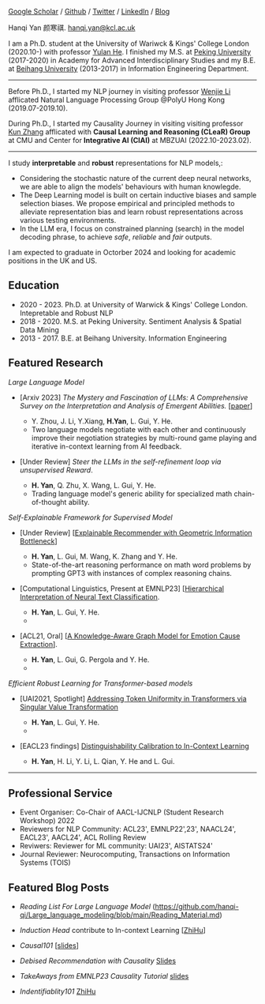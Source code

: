
[Google Scholar](https://scholar.google.com/citations?user=YmWi1lgAAAAJ&hl=en) / [Github](https://github.com/hanqi-qi) / [Twitter](https://twitter.com/yan_hanqi) / [LinkedIn](https://www.linkedin.com/in/hanqi-yan-9211a91b1/?originalSubdomain=uk) / [Blog]()

Hanqi Yan 颜寒祺. hanqi.yan@kcl.ac.uk

I am a Ph.D. student at the University of Wariwck & Kings' College London (2020.10-) with professor [Yulan He](https://sites.google.com/view/yulanhe/home).
I finished my M.S. at [Peking University](https://english.pku.edu.cn/) (2017-2020) in Academy for Advanced Interdisciplinary Studies and my B.E. at [Beihang University](https://ev.buaa.edu.cn/) (2013-2017) in Information Engineering Department. 

-----
Before Ph.D., I started my NLP journey in visiting professor [Wenjie Li](https://www4.comp.polyu.edu.hk/~cswjli/) afflicated Natural Language Processing Group @PolyU Hong Kong (2019.07-2019.10).

During Ph.D., I started my Causality Journey in visiting visiting professor [Kun Zhang](https://www.andrew.cmu.edu/user/kunz1/) afflicated with **Causal Learning and Reasoning (CLeaR) Group** at CMU and Center for **Integrative AI (CIAI)** at MBZUAI (2022.10-2023.02).
_____

I study **interpretable** and **robust** representations for NLP models,:
* Considering the stochastic nature of the current deep neural networks, we are able to align the models' behaviours with human knowlegde.
* The Deep Learning model is built on certain inductive biases and sample selection biases. We propose empirical and principled methods to alleviate representation bias and learn robust representations across various testing environments.
* In the LLM era, I focus on constrained planning (search) in the model decoding phrase, to achieve _safe_, _reliable_ and _fair_ outputs.

I am expected to graduate in Octorber 2024 and looking for academic positions in the UK and US. 


## Education
* 2020 - 2023. Ph.D. at University of Warwick & Kings' College London. Intepretable and Robust NLP
* 2018 - 2020. M.S. at Peking University. Sentiment Analysis & Spatial Data Mining
* 2013 - 2017. B.E. at Beihang University. Information Engineering

## Featured Research
 
 _Large Language Model_
* [Arxiv 2023] _The Mystery and Fascination of LLMs: A Comprehensive Survey on the Interpretation and Analysis of Emergent Abilities._ [[paper](https://arxiv.org/abs/2311.00237)]
  * Y. Zhou, J. Li, Y.Xiang, **H.Yan**, L. Gui, Y. He.
  * Two language models negotiate with each other and continuously improve their negotiation strategies by multi-round game playing and iterative in-context learning from AI feedback. 

* [Under Review] _Steer the LLMs in the self-refinement loop via unsupervised Reward_.
  * **H. Yan**, Q. Zhu, X. Wang, L. Gui, Y. He. 
  * Trading language model's generic ability for specialized math chain-of-thought ability. 

_Self-Explainable Framework for Supervised Model_
* [Under Review] [[Explainable Recommender with Geometric Information Bottleneck](https://arxiv.org/abs/2305.05331)]
  * **H. Yan**, L. Gui, M. Wang, K. Zhang and Y. He. 
  * State-of-the-art reasoning performance on math word problems by prompting GPT3 with instances of complex reasoning chains.

* [Computational Linguistics, Present at EMNLP23] [[Hierarchical Interpretation of Neural Text Classification](https://direct.mit.edu/coli/article/doi/10.1162/coli_a_00459/112768/Hierarchical-Interpretation-of-Neural-Text).
  * **H. Yan**, L. Gui, Y. He.
  * 
* [ACL21, Oral] [[A Knowledge-Aware Graph Model for Emotion Cause Extraction](https://aclanthology.org/2021.acl-long.261.pdf)].
  * **H. Yan**, L. Gui, G. Pergola and Y. He.
  * 

_Efficient Robust Learning for Transformer-based models_
* [UAI2021, Spotlight] [Addressing Token Uniformity in Transformers via Singular Value Transformation](https://proceedings.mlr.press/v180/yan22b.html)
  * **H. Yan**, L. Gui, Y. He.
  * 

* [EACL23 findings] [Distinguishability Calibration to In-Context Learning](https://arxiv.org/abs/2302.06198)
  * **H. Yan**, H. Li, Y. Li, L. Qian, Y. He and L. Gui. 

-----

## Professional Service

* Event Organiser:  Co-Chair of AACL-IJCNLP (Student Research Workshop) 2022 
* Reviewers for NLP Community: ACL23', EMNLP22',23', NAACL24', EACL23', AACL24', ACL Rolling Review
* Reviwers: Reviewer for ML community: UAI23', AISTATS24'
*  Journal Reviewer: Neurocomputing, Transactions on Information Systems (TOIS)

## Featured Blog Posts
* _Reading List For Large Language Model_ (https://github.com/hanqi-qi/Large_language_modeling/blob/main/Reading_Material.md)

* _Induction Head_ contribute to In-context Learning [[ZhiHu](https://zhuanlan.zhihu.com/p/652269984)]

* _Causal101_ [[slides](https://github.com/hanqi-qi/NLPReadingGroup/blob/main/CausalInference/CausalInference_Intro_hanqi.pdf)]
* _Debised Recommendation with Causality_ [Slides](https://github.com/hanqi-qi/NLPReadingGroup/blob/main/CausalInference/CausalInference_RS_hanqi.pdf)
* _TakeAways from EMNLP23 Causality Tutorial_ [slides](https://drive.google.com/file/d/1u57NrYyKyEkMRGdYf5Mgdp0lBmK2UxZi/view)

* _Indentifiablity101_ [ZhiHu](https://zhuanlan.zhihu.com/p/665841340)
